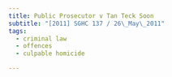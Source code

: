 ```yaml
---
title: Public Prosecutor v Tan Teck Soon 
subtitle: "[2011] SGHC 137 / 26\_May\_2011"
tags:
  - criminal law
  - offences
  - culpable homicide

---
```


